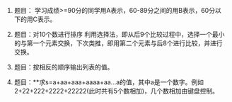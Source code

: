 1. 题目：
学习成绩>=90分的同学用A表示，60-89分之间的用B表示，60分以下的用C表示。
2. 题目：对10个数进行排序
利用选择法，即从后9个比较过程中，选择一个最小的与第一个元素交换，下次类推，即用第二个元素与后8个进行比较，并进行交换。

3. 题目：按相反的顺序输出列表的值。

4. 题目：**求s=a+aa+aaa+aaaa+aa...a的值，其中a是一个数字。例如2+22+222+2222+22222(此时共有5个数相加)，几个数相加由键盘控制。

















